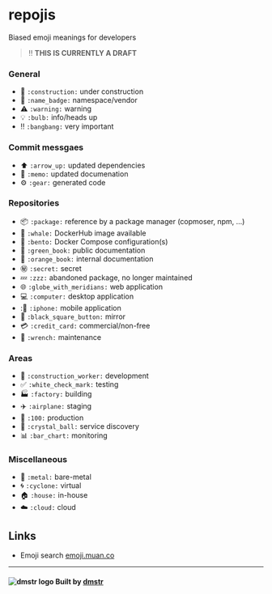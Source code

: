 # repojis

Biased emoji meanings for developers

> :bangbang: **THIS IS CURRENTLY A DRAFT**

### General

- :construction: `:construction:` under construction
- :name_badge: `:name_badge:` namespace/vendor
- :warning: `:warning:` warning
- :bulb: `:bulb:` info/heads up
- :bangbang: `:bangbang:` very important

### Commit messgaes

- :arrow_up: `:arrow_up:` updated dependencies
- :memo: `:memo:` updated documenation
- :gear: `:gear:` generated code

### Repositories

- :package: `:package:` reference by a package manager (copmoser, npm, ...)
- :whale: `:whale:` DockerHub image available
- :bento: `:bento:` Docker Compose configuration(s)
- :green_book: `:green_book:` public documentation
- :orange_book: `:orange_book:` internal documentation
- :secret: `:secret:` secret
- :zzz: `:zzz:` abandoned package, no longer maintained
- :globe_with_meridians: `:globe_with_meridians:` web application
- :computer: `:computer:` desktop application
- ::iphone: `:iphone:` mobile application
- :black_square_button: `:black_square_button:` mirror
- :credit_card: `:credit_card:` commercial/non-free
- :wrench: `:wrench:` maintenance

### Areas 

- :construction_worker: `:construction_worker:` development
- :white_check_mark: `:white_check_mark:` testing
- :factory: `:factory:` building
- :airplane: `:airplane:` staging
- :100: `:100:` production
- :crystal_ball: `:crystal_ball:` service discovery
- :bar_chart: `:bar_chart:` monitoring

### Miscellaneous

- :metal: `:metal:` bare-metal
- :cyclone: `:cyclone:` virtual
- :house: `:house:` in-house
- :cloud: `:cloud:` cloud

## Links

- Emoji search [emoji.muan.co](http://emoji.muan.co)

---

#### ![dmstr logo](http://t.phundament.com/dmstr-16-cropped.png) Built by [dmstr](http://diemeisterei.de)
